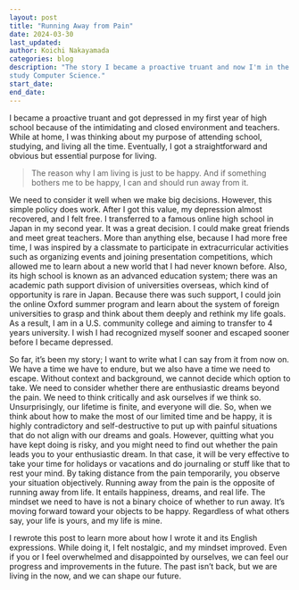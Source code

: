 ```yaml
---
layout: post
title: "Running Away from Pain"
date: 2024-03-30
last_updated: 
author: Koichi Nakayamada
categories: blog
description: "The story I became a proactive truant and now I'm in the US to 
study Computer Science."
start_date: 
end_date: 
---
```


I became a proactive truant and got depressed in my first year of high school because of the intimidating and closed environment and teachers. While at home, I was thinking about my purpose of attending school, studying, and living all the time. Eventually, I got a straightforward and obvious but essential purpose for living.

>The reason why I am living is just to be happy. And if something bothers me to be happy, I can and should run away from it.

We need to consider it well when we make big decisions. However, this simple policy does work. After I got this value, my depression almost recovered, and I felt free. I transferred to a famous online high school in Japan in my second year. It was a great decision. I could make great friends and meet great teachers. More than anything else, because I had more free time, I was inspired by a classmate to participate in extracurricular activities such as organizing events and joining presentation competitions, which allowed me to learn about a new world that I had never known before. Also, its high school is known as an advanced education system; there was an academic path support division of universities overseas, which kind of opportunity is rare in Japan. Because there was such support, I could join the online Oxford summer program and learn about the system of foreign universities to grasp and think about them deeply and rethink my life goals. As a result, I am in a U.S. community college and aiming to transfer to 4 years university. I wish I had recognized myself sooner and escaped sooner before I became depressed.

So far, it’s been my story; I want to write what I can say from it from now on. We have a time we have to endure, but we also have a time we need to escape. Without context and background, we cannot decide which option to take. We need to consider whether there are enthusiastic dreams beyond the pain. We need to think critically and ask ourselves if we think so. Unsurprisingly, our lifetime is finite, and everyone will die. So, when we think about how to make the most of our limited time and be happy, it is highly contradictory and self-destructive to put up with painful situations that do not align with our dreams and goals. However, quitting what you have kept doing is risky, and you might need to find out whether the pain leads you to your enthusiastic dream. In that case, it will be very effective to take your time for holidays or vacations and do journaling or stuff like that to rest your mind. By taking distance from the pain temporarily, you observe your situation objectively. Running away from the pain is the opposite of running away from life. It entails happiness, dreams, and real life. The mindset we need to have is not a binary choice of whether to run away. It’s moving forward toward your objects to be happy. Regardless of what others say, your life is yours, and my life is mine.

I rewrote this post to learn more about how I wrote it and its English expressions. While doing it, I felt nostalgic, and my mindset improved. Even if you or I feel overwhelmed and disappointed by ourselves, we can feel our progress and improvements in the future. The past isn’t back, but we are living in the now, and we can shape our future.